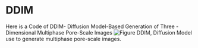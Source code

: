  # DDIM
Here is a Code of DDIM- Diffusion Model-Based Generation of Three -Dimensional Multiphase Pore-Scale Images
![Figure](https://github.com/ImperialCollegeLondon/DDIM/raw/main/Figure.png)
DDIM, Diffusion Model use to generate multiphase pore-scale images.
